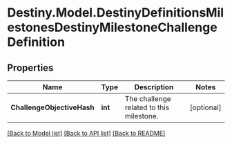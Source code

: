 # Destiny.Model.DestinyDefinitionsMilestonesDestinyMilestoneChallengeDefinition

## Properties

Name | Type | Description | Notes
------------ | ------------- | ------------- | -------------
**ChallengeObjectiveHash** | **int** | The challenge related to this milestone. | [optional] 

[[Back to Model list]](../README.md#documentation-for-models) [[Back to API list]](../README.md#documentation-for-api-endpoints) [[Back to README]](../README.md)

